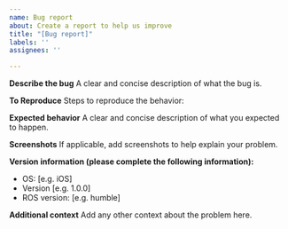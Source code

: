 ```yaml
---
name: Bug report
about: Create a report to help us improve
title: "[Bug report]"
labels: ''
assignees: ''

---
```


**Describe the bug**
A clear and concise description of what the bug is.

**To Reproduce**
Steps to reproduce the behavior:

**Expected behavior**
A clear and concise description of what you expected to happen.

**Screenshots**
If applicable, add screenshots to help explain your problem.

**Version information (please complete the following information):**
 - OS: [e.g. iOS]
 - Version [e.g. 1.0.0]
 - ROS version: [e.g. humble]

**Additional context**
Add any other context about the problem here.
